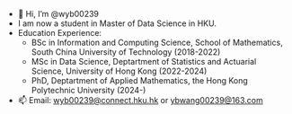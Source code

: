 - 👋 Hi, I’m @wyb00239
- I am now a student in Master of Data Science in HKU.
- Education Experience:
  - BSc in Information and Computing Science, School of Mathematics, South China University of Technology (2018-2022)
  - MSc in Data Science, Deptartment of Statistics and Actuarial Science, University of Hong Kong (2022-2024)
  - PhD, Deptartment of Applied Mathematics, the Hong Kong Polytechnic University (2024-)
- 📫 Email: wyb00239@connect.hku.hk or ybwang00239@163.com

<!---
wyb00239/wyb00239 is a ✨ special ✨ repository because its `README.md` (this file) appears on your GitHub profile.
You can click the Preview link to take a look at your changes.
--->
